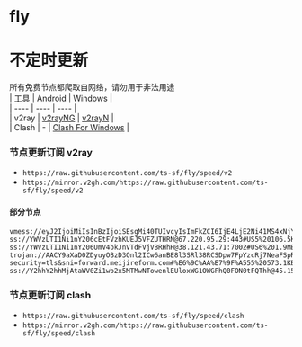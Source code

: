 # fly
# 不定时更新
所有免费节点都爬取自网络，请勿用于非法用途  
|  工具  | Android  | Windows  |  
|  ----  | ----   | ----  |  
| v2ray  | [v2rayNG](https://github.com/2dust/v2rayNG/releases) | [v2rayN](https://github.com/2dust/v2rayN/releases) |  
| Clash  | - | [Clash For Windows](https://github.com/2dust/clashN/releases) | 
  
### 节点更新订阅  v2ray
- `https://raw.githubusercontent.com/ts-sf/fly/speed/v2`  
- `https://mirror.v2gh.com/https://raw.githubusercontent.com/ts-sf/fly/speed/v2`  

#### 部分节点  
``` 
vmess://eyJ2IjoiMiIsInBzIjoiSEsgMi40TUIvcyIsImFkZCI6IjE4LjE2Ni41MS4xNjYiLCJwb3J0IjoiMjIzNTUiLCJpZCI6IjVhYzgyMjRmLTYxMjYtNGZmYi05ZmFkLTk3ZTMyMDdmOGMzMyIsImFpZCI6IjAiLCJzY3kiOm51bGwsIm5ldCI6IndzIiwidHlwZSI6Im5vbmUiLCJob3N0IjoiMDAwMDAwMDAwMDAwMDAwMDAwMDAwMDAwMDA2OS5jZ3JvdXAtbm9kZS1mb3ItYmlnYWlycG9ydC5zYnMiLCJwYXRoIjoiLyIsInRscyI6InRscyIsInNuaSI6IjAwMDAwMDAwMDAwMDAwMDAwMDAwMDAwMDAwNjkuY2dyb3VwLW5vZGUtZm9yLWJpZ2FpcnBvcnQuc2JzIiwidGVzdF9uYW1lIjoiSEsifQ==
ss://YWVzLTI1Ni1nY206cEtFVzhKUEJ5VFZUTHRN@67.220.95.29:443#US5%20106.5KB%2Fs
ss://YWVzLTI1Ni1nY206UmV4bkJnVTdFVjVBRHhH@38.121.43.71:7002#US6%201.9MB%2Fs
trojan://AACY9aXaD0ZDyuyOBzD3Onl2ICw6anBE8l3SRl38RCSDpw7FpYzcRj7NeaFSpR5qx85Su@13.114.65.253:443?security=tls&sni=forward.meijireform.com#%E6%9C%AA%E7%9F%A555%20573.1KB%2Fs
ss://Y2hhY2hhMjAtaWV0Zi1wb2x5MTMwNTowenlEUloxWG1OWGFhQ0FON0tFQThh@45.151.62.54:28825#%E6%9C%AA%E7%9F%A575%201.2MB%2Fs
```
### 节点更新订阅  clash
- `https://raw.githubusercontent.com/ts-sf/fly/speed/clash`  
- `https://mirror.v2gh.com/https://raw.githubusercontent.com/ts-sf/fly/speed/clash`  


